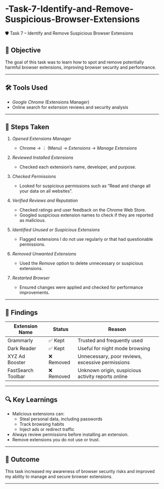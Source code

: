 # -Task-7-Identify-and-Remove-Suspicious-Browser-Extensions

🛡 Task 7 – Identify and Remove Suspicious Browser Extensions

## 📌 Objective
The goal of this task was to learn how to spot and remove potentially harmful browser extensions, improving browser security and performance.

---

## 🛠 Tools Used
- *Google Chrome* (Extensions Manager)
- Online search for extension reviews and security analysis

---

## 📝 Steps Taken

1. *Opened Extensions Manager*  
   - Chrome → ⋮ (Menu) → *Extensions* → *Manage Extensions*

2. *Reviewed Installed Extensions*  
   - Checked each extension’s name, developer, and purpose.

3. *Checked Permissions*  
   - Looked for suspicious permissions such as “Read and change all your data on all websites”.

4. *Verified Reviews and Reputation*  
   - Checked ratings and user feedback on the Chrome Web Store.
   - Googled suspicious extension names to check if they are reported as malicious.

5. *Identified Unused or Suspicious Extensions*  
   - Flagged extensions I do not use regularly or that had questionable permissions.

6. *Removed Unwanted Extensions*  
   - Used the *Remove* option to delete unnecessary or suspicious extensions.

7. *Restarted Browser*  
   - Ensured changes were applied and checked for performance improvements.

---

## 📂 Findings

| Extension Name         | Status    | Reason                                                                 |
|------------------------|-----------|------------------------------------------------------------------------|
| Grammarly              | ✅ Kept   | Trusted and frequently used                                            |
| Dark Reader            | ✅ Kept   | Useful for night mode browsing                                         |
| XYZ Ad Booster         | ❌ Removed| Unnecessary, poor reviews, excessive permissions                       |
| FastSearch Toolbar     | ❌ Removed| Unknown origin, suspicious activity reports online                     |

---

## 🔍 Key Learnings
- Malicious extensions can:
  - Steal personal data, including passwords
  - Track browsing habits
  - Inject ads or redirect traffic
- Always review permissions before installing an extension.
- Remove extensions you do not use or trust.

---

## 📎 Outcome
This task increased my awareness of browser security risks and improved my ability to manage and secure browser extensions.

---
